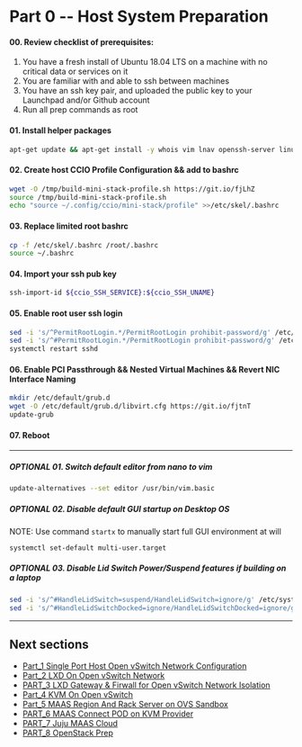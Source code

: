 # Part 0 -- Host System Preparation

#### 00. Review checklist of prerequisites:
  1. You have a fresh install of Ubuntu 18.04 LTS on a machine with no critical data or services on it
  2. You are familiar with and able to ssh between machines
  3. You have an ssh key pair, and uploaded the public key to your Launchpad and/or Github account
  4. Run all prep commands as root

#### 01. Install helper packages
```sh
apt-get update && apt-get install -y whois vim lnav openssh-server linux-generic-hwe-18.04
```
#### 02. Create host CCIO Profile Configuration && add to bashrc
```sh
wget -O /tmp/build-mini-stack-profile.sh https://git.io/fjLhZ
source /tmp/build-mini-stack-profile.sh
echo "source ~/.config/ccio/mini-stack/profile" >>/etc/skel/.bashrc
```
#### 03. Replace limited root bashrc
```sh
cp -f /etc/skel/.bashrc /root/.bashrc
source ~/.bashrc
```
#### 04. Import your ssh pub key
```sh
ssh-import-id ${ccio_SSH_SERVICE}:${ccio_SSH_UNAME}
```
#### 05. Enable root user ssh login
```sh
sed -i 's/^PermitRootLogin.*/PermitRootLogin prohibit-password/g' /etc/ssh/sshd_config
sed -i 's/^#PermitRootLogin.*/PermitRootLogin prohibit-password/g' /etc/ssh/sshd_config
systemctl restart sshd
```
#### 06. Enable PCI Passthrough && Nested Virtual Machines && Revert NIC Interface Naming
```sh
mkdir /etc/default/grub.d
wget -O /etc/default/grub.d/libvirt.cfg https://git.io/fjtnT
update-grub
```
#### 07. Reboot
-------
##### OPTIONAL 01. Switch default editor from nano to vim
```sh
update-alternatives --set editor /usr/bin/vim.basic
```
##### OPTIONAL 02. Disable default GUI startup on Desktop OS
  NOTE: Use command `startx` to manually start full GUI environment at will
```sh
systemctl set-default multi-user.target
```
##### OPTIONAL 03. Disable Lid Switch Power/Suspend features if building on a laptop
```sh
sed -i 's/^#HandleLidSwitch=suspend/HandleLidSwitch=ignore/g' /etc/systemd/logind.conf
sed -i 's/^#HandleLidSwitchDocked=ignore/HandleLidSwitchDocked=ignore/g' /etc/systemd/logind.conf
```
-------
## Next sections
- [Part_1 Single Port Host Open vSwitch Network Configuration]
- [Part_2 LXD On Open vSwitch Network]
- [PART_3 LXD Gateway & Firwall for Open vSwitch Network Isolation]
- [Part_4 KVM On Open vSwitch]
- [Part_5 MAAS Region And Rack Server on OVS Sandbox]
- [PART_6 MAAS Connect POD on KVM Provider]
- [PART_7 Juju MAAS Cloud]
- [PART_8 OpenStack Prep]

<!-- Markdown link & img dfn's -->
[Part_0 Host System Prep]: https://github.com/KathrynMorgan/mini-stack/tree/master/0_Host_System_Prep
[Part_1 Single Port Host Open vSwitch Network Configuration]: https://github.com/KathrynMorgan/mini-stack/tree/master/1_Single_Port_Host-Open_vSwitch_Network_Configuration
[Part_2 LXD On Open vSwitch Network]: https://github.com/KathrynMorgan/mini-stack/tree/master/2_LXD-On-OVS
[PART_3 LXD Gateway & Firwall for Open vSwitch Network Isolation]: https://github.com/KathrynMorgan/mini-stack/tree/master/3_LXD_Network_Gateway
[Part_4 KVM On Open vSwitch]: https://github.com/KathrynMorgan/mini-stack/tree/master/4_KVM_On_Open_vSwitch
[Part_5 MAAS Region And Rack Server on OVS Sandbox]: https://github.com/KathrynMorgan/mini-stack/tree/master/5_MAAS-Rack_And_Region_Ctl-On-Open_vSwitch
[PART_6 MAAS Connect POD on KVM Provider]: https://github.com/KathrynMorgan/mini-stack/tree/master/6_MAAS-Connect_POD_KVM-Provider
[PART_7 Juju MAAS Cloud]: https://github.com/KathrynMorgan/mini-stack/tree/master/7_Juju_MAAS_Cloud
[PART_8 OpenStack Prep]: https://github.com/KathrynMorgan/mini-stack/tree/master/8_OpenStack_Prep
